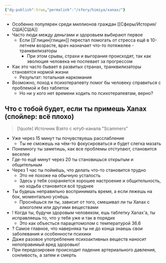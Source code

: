 ```yaml
---
{"dg-publish":true,"permalink":"/sfery/himiya/xanax/"}
---
```


- Особенно популярен среди миллионов граждан [[Сферы/История/США\|США]]
- Часто люди между деньгами и здоровьем выбирают первое 
	- Если [[Глицин\|глицин]] перестал помогать от стресса ещё в 10-летнем возрасте, врач назначает что-то потяжелее - транквилизаторы
		- При этом срывы, страхи и выгорания происходят, так как эволюция человека не поспевает за прогрессом 
- Как это часто бывает в развитых странах, транквилизаторы становятся нормой жизни 
	- Результат: тотальная наркомания 
- Возможно, поход к психотерапевту помог бы человеку справиться с проблемой и без таблеток
	- Но ни у кого нет времени ходить по психотерапевтам, верно? 
## Что с тобой будет, если ты примешь Xanax (спойлер: всё плохо) 
> [!quote] Источник
> Взято с ютуб-канала "Scammers"

- Уже через 15 минут ты почувствуешь расслабление 
	- Ты не сможешь на чём-то фокусироваться и будет слегка мазать
- Понемногу ты заметишь, как все проблемы отступают, становится веселее 
- Где-то ещё минут через 20 ты становишься открытым и общительным
- Через 1 час ты поймёшь, что делать что-то становится трудно
	- Это не похоже на обычную усталость
	- Здесь у тебя сохраняется хорошее настроение и общительность, но ходьба становится всё труднее
- Ты будешь неправильно воспринимать время, а если ляжешь на бок, моментально уснёшь
	- Проснёшься ли ты, зависит от того, смешивал ли ты Xanax с алкоголем или другими веществами 
- ! Когда ты, будучи здоровым человеком, ешь таблетку Xanax'а, ты исправляешь то, что у тебя уже и так в порядке 
	- Это как объесться парацетомолом с температурой 36.6
- ? Самое главное, что наверняка ты не до конца знаешь свои заболевания и особенности психики
- Даже разовое употребление психоактивных веществ наносит непоправимый вред здоровью!
- При передозировке происходит падение артериального давления, сонливость, а затем и смерть